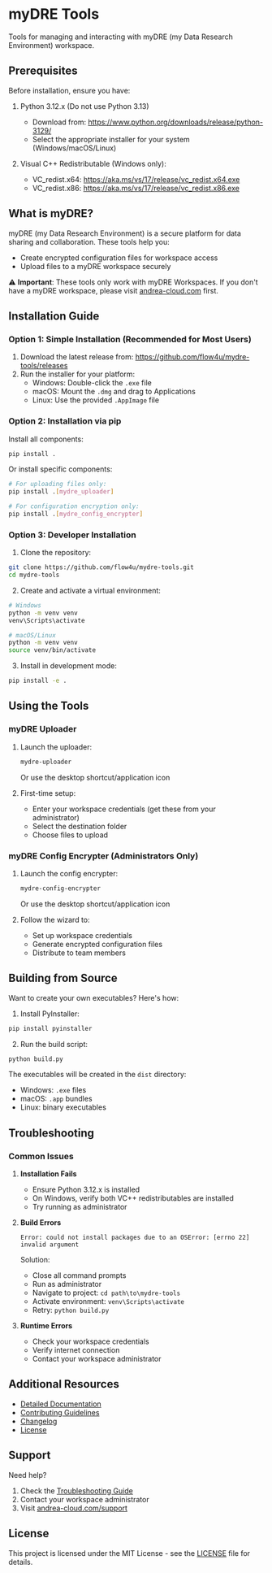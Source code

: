 # myDRE Tools

Tools for managing and interacting with myDRE (my Data Research Environment) workspace.

## Prerequisites

Before installation, ensure you have:

1. Python 3.12.x (Do not use Python 3.13)
   - Download from: https://www.python.org/downloads/release/python-3129/
   - Select the appropriate installer for your system (Windows/macOS/Linux)

2. Visual C++ Redistributable (Windows only):
   - VC_redist.x64: https://aka.ms/vs/17/release/vc_redist.x64.exe
   - VC_redist.x86: https://aka.ms/vs/17/release/vc_redist.x86.exe

## What is myDRE?

myDRE (my Data Research Environment) is a secure platform for data sharing and collaboration. These tools help you:

- Create encrypted configuration files for workspace access
- Upload files to a myDRE workspace securely


⚠️ **Important**: These tools only work with myDRE Workspaces. If you don't have a myDRE workspace, please visit [andrea-cloud.com](https://andrea-cloud.com) first.

## Installation Guide

### Option 1: Simple Installation (Recommended for Most Users)

1. Download the latest release from: https://github.com/flow4u/mydre-tools/releases
2. Run the installer for your platform:
   - Windows: Double-click the `.exe` file
   - macOS: Mount the `.dmg` and drag to Applications
   - Linux: Use the provided `.AppImage` file

### Option 2: Installation via pip

Install all components:
```bash
pip install .
```

Or install specific components:
```bash
# For uploading files only:
pip install .[mydre_uploader]

# For configuration encryption only:
pip install .[mydre_config_encrypter]
```

### Option 3: Developer Installation

1. Clone the repository:
```bash
git clone https://github.com/flow4u/mydre-tools.git
cd mydre-tools
```

2. Create and activate a virtual environment:
```bash
# Windows
python -m venv venv
venv\Scripts\activate

# macOS/Linux
python -m venv venv
source venv/bin/activate
```

3. Install in development mode:
```bash
pip install -e .
```

## Using the Tools

### myDRE Uploader

1. Launch the uploader:
   ```bash
   mydre-uploader
   ```
   Or use the desktop shortcut/application icon

2. First-time setup:
   - Enter your workspace credentials (get these from your administrator)
   - Select the destination folder
   - Choose files to upload

### myDRE Config Encrypter (Administrators Only)

1. Launch the config encrypter:
   ```bash
   mydre-config-encrypter
   ```
   Or use the desktop shortcut/application icon

2. Follow the wizard to:
   - Set up workspace credentials
   - Generate encrypted configuration files
   - Distribute to team members

## Building from Source

Want to create your own executables? Here's how:

1. Install PyInstaller:
```bash
pip install pyinstaller
```

2. Run the build script:
```bash
python build.py
```

The executables will be created in the `dist` directory:
- Windows: `.exe` files
- macOS: `.app` bundles
- Linux: binary executables

## Troubleshooting

### Common Issues

1. **Installation Fails**
   - Ensure Python 3.12.x is installed
   - On Windows, verify both VC++ redistributables are installed
   - Try running as administrator

2. **Build Errors**
   ```
   Error: could not install packages due to an OSError: [errno 22] invalid argument
   ```
   Solution:
   - Close all command prompts
   - Run as administrator
   - Navigate to project: `cd path\to\mydre-tools`
   - Activate environment: `venv\Scripts\activate`
   - Retry: `python build.py`

3. **Runtime Errors**
   - Check your workspace credentials
   - Verify internet connection
   - Contact your workspace administrator

## Additional Resources

- [Detailed Documentation](docs/README.md)
- [Contributing Guidelines](CONTRIBUTING.md)
- [Changelog](CHANGELOG.md)
- [License](LICENSE)

## Support

Need help? 
1. Check the [Troubleshooting Guide](docs/troubleshooting.md)
2. Contact your workspace administrator
3. Visit [andrea-cloud.com/support](https://andrea-cloud.com/support)

## License

This project is licensed under the MIT License - see the [LICENSE](LICENSE) file for details.
